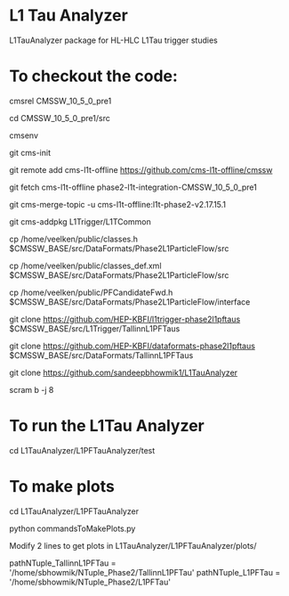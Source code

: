 # L1 Tau Analyzer
L1TauAnalyzer  package for HL-HLC L1Tau trigger studies

# To checkout the code:

cmsrel CMSSW_10_5_0_pre1

cd CMSSW_10_5_0_pre1/src

cmsenv

git cms-init

git remote add cms-l1t-offline https://github.com/cms-l1t-offline/cmssw

git fetch cms-l1t-offline phase2-l1t-integration-CMSSW_10_5_0_pre1

git cms-merge-topic -u cms-l1t-offline:l1t-phase2-v2.17.15.1

git cms-addpkg L1Trigger/L1TCommon

cp /home/veelken/public/classes.h $CMSSW_BASE/src/DataFormats/Phase2L1ParticleFlow/src

cp /home/veelken/public/classes_def.xml $CMSSW_BASE/src/DataFormats/Phase2L1ParticleFlow/src

cp /home/veelken/public/PFCandidateFwd.h $CMSSW_BASE/src/DataFormats/Phase2L1ParticleFlow/interface

git clone https://github.com/HEP-KBFI/l1trigger-phase2l1pftaus $CMSSW_BASE/src/L1Trigger/TallinnL1PFTaus

git clone https://github.com/HEP-KBFI/dataformats-phase2l1pftaus $CMSSW_BASE/src/DataFormats/TallinnL1PFTaus

git clone https://github.com/sandeepbhowmik1/L1TauAnalyzer

scram b -j 8


# To run the L1Tau Analyzer

cd L1TauAnalyzer/L1PFTauAnalyzer/test

# To make plots

cd L1TauAnalyzer/L1PFTauAnalyzer

python commandsToMakePlots.py

Modify 2 lines to get plots in L1TauAnalyzer/L1PFTauAnalyzer/plots/

pathNTuple_TallinnL1PFTau = '/home/sbhowmik/NTuple_Phase2/TallinnL1PFTau'
pathNTuple_L1PFTau = '/home/sbhowmik/NTuple_Phase2/L1PFTau'

